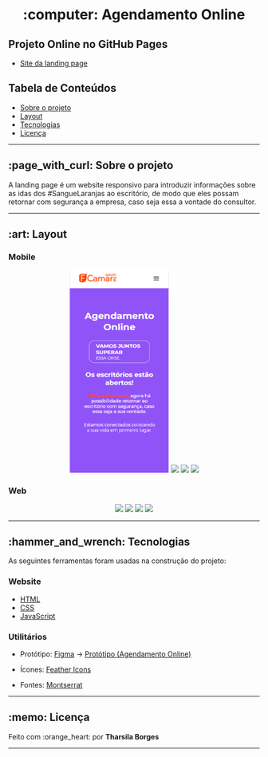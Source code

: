  <h1 align="center">:computer: Agendamento Online</h1>
 
 <h2>Projeto Online no GitHub Pages</h2>
 <ul>
 <li><a href="https://tharsila.github.io/landing-page-fcamara/" target="_blank"> Site da landing page</a></li>
 </ul>
 
 <h2>Tabela de Conteúdos</h2>
  <ul>
  <li><a href="#sobre-o-projeto" id="sobre-o-projeto">Sobre o projeto</a></li>
  <li><a href="#layout" id="layout">Layout</a></li>
  <li><a href="#tecnologias" id="tecnologias">Tecnologias</a></li>
  <li><a href="#licença" id="licença">Licença</a></li>
  </ul>
  
  <hr>
 
<h2> :page_with_curl: Sobre o projeto</h2>
<p>A landing page é um website responsivo para introduzir informações
sobre as idas dos #SangueLaranjas ao escritório, de modo que eles possam retornar com segurança a empresa, 
caso seja essa a vontade do consultor.<p>
 <hr>
 
 <h2>:art: Layout</h2>
 <h3>Mobile</h3>
 
 <div align="center">
 
 <img src ="https://github.com/tharsila/landing-page-fcamara/blob/main/assets/print/home-mobile.PNG" width="200px" />
 <img src ="https://user-images.githubusercontent.com/89864249/136861319-ccee7f20-6762-4ef8-b73b-b04a30323d3e.PNG" width= "200px" />
 <img src ="https://user-images.githubusercontent.com/89864249/136861353-44587103-1396-43b9-8ca7-73d421decb1c.PNG" width= "200px" />
 <img src ="https://user-images.githubusercontent.com/89864249/136861379-0484aef7-d7c5-4c62-ad77-b8d8d644b4ba.PNG" width= "200px" />
 
 </div>
 
 <h3>Web</h3>
 
 <div align="center">
 
 <img src = "https://user-images.githubusercontent.com/89864249/136861540-0708beb9-511c-46b3-8d79-964295e35749.png" width="400px"/>
 <img src = "https://user-images.githubusercontent.com/89864249/136861550-0e61dd07-e5d0-4cca-b299-28dde893db04.png" width="400px"/>
 <img src = "https://user-images.githubusercontent.com/89864249/136861561-dbacf648-875f-4d10-89b6-4aec32638b14.png" width="400px"/>
 <img src = "https://user-images.githubusercontent.com/89864249/136861573-bf10860a-46b8-4eb5-b92d-b7af1ea2ddf9.png" width="400px"/>
 
 </div>
 
 <hr>
 
 <h2>:hammer_and_wrench: Tecnologias</h2>
 <p>As seguintes ferramentas foram usadas na construção do projeto:</p>
 
 <h3>Website</h3>
 <ul>
 <li><a href="https://developer.mozilla.org/pt-BR/docs/Web/HTML">HTML</a></li>
 <li><a href="https://developer.mozilla.org/pt-BR/docs/Web/CSS">CSS</a></li>
 <li><a href="https://developer.mozilla.org/pt-BR/docs/Web/Javascript">JavaScript</a></li>
 </ul>
 
 <h3>Utilitários</h3>
 <ul>
 <li><p>Protótipo: <a href="https://www.figma.com">Figma</a> → <a href="https://www.figma.com/file/ki7Mptih8nGhp8NgewZYoa/Untitled?node-id=0%3A1">
  Protótipo (Agendamento Online)</a></p></li>
 <li><p>Ícones: <a href="https://feathericons.com/">Feather Icons</a></p></li>
 <li><p>Fontes: <a href="https://fonts.google.com/specimen/Montserrat">Montserrat</a></p></li>
 </ul>

 
 <hr>
 
 <h2>:memo: Licença</h2>
 <p> Feito com :orange_heart: por <strong>Tharsila Borges</strong></p>

<hr>
